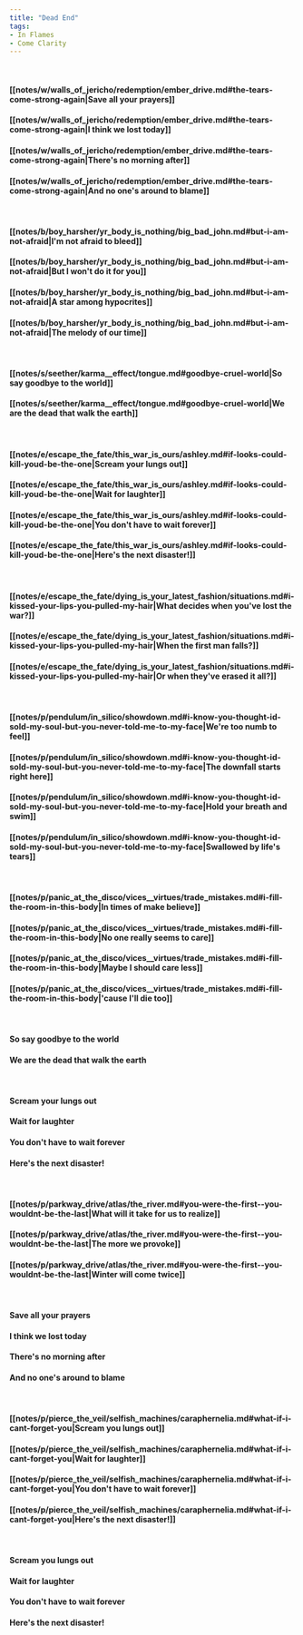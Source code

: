 ```yaml
---
title: "Dead End"
tags:
- In Flames
- Come Clarity
---
```

&nbsp;
#### [[notes/w/walls_of_jericho/redemption/ember_drive.md#the-tears-come-strong-again|Save all your prayers]]
#### [[notes/w/walls_of_jericho/redemption/ember_drive.md#the-tears-come-strong-again|I think we lost today]]
#### [[notes/w/walls_of_jericho/redemption/ember_drive.md#the-tears-come-strong-again|There's no morning after]]
#### [[notes/w/walls_of_jericho/redemption/ember_drive.md#the-tears-come-strong-again|And no one's around to blame]]
&nbsp;
#### [[notes/b/boy_harsher/yr_body_is_nothing/big_bad_john.md#but-i-am-not-afraid|I'm not afraid to bleed]]
#### [[notes/b/boy_harsher/yr_body_is_nothing/big_bad_john.md#but-i-am-not-afraid|But I won't do it for you]]
#### [[notes/b/boy_harsher/yr_body_is_nothing/big_bad_john.md#but-i-am-not-afraid|A star among hypocrites]]
#### [[notes/b/boy_harsher/yr_body_is_nothing/big_bad_john.md#but-i-am-not-afraid|The melody of our time]]
&nbsp;
#### [[notes/s/seether/karma__effect/tongue.md#goodbye-cruel-world|So say goodbye to the world]]
#### [[notes/s/seether/karma__effect/tongue.md#goodbye-cruel-world|We are the dead that walk the earth]]
&nbsp;
#### [[notes/e/escape_the_fate/this_war_is_ours/ashley.md#if-looks-could-kill-youd-be-the-one|Scream your lungs out]]
#### [[notes/e/escape_the_fate/this_war_is_ours/ashley.md#if-looks-could-kill-youd-be-the-one|Wait for laughter]]
#### [[notes/e/escape_the_fate/this_war_is_ours/ashley.md#if-looks-could-kill-youd-be-the-one|You don't have to wait forever]]
#### [[notes/e/escape_the_fate/this_war_is_ours/ashley.md#if-looks-could-kill-youd-be-the-one|Here's the next disaster!]]
&nbsp;
#### [[notes/e/escape_the_fate/dying_is_your_latest_fashion/situations.md#i-kissed-your-lips-you-pulled-my-hair|What decides when you've lost the war?]]
#### [[notes/e/escape_the_fate/dying_is_your_latest_fashion/situations.md#i-kissed-your-lips-you-pulled-my-hair|When the first man falls?]]
#### [[notes/e/escape_the_fate/dying_is_your_latest_fashion/situations.md#i-kissed-your-lips-you-pulled-my-hair|Or when they've erased it all?]]
&nbsp;
#### [[notes/p/pendulum/in_silico/showdown.md#i-know-you-thought-id-sold-my-soul-but-you-never-told-me-to-my-face|We're too numb to feel]]
#### [[notes/p/pendulum/in_silico/showdown.md#i-know-you-thought-id-sold-my-soul-but-you-never-told-me-to-my-face|The downfall starts right here]]
#### [[notes/p/pendulum/in_silico/showdown.md#i-know-you-thought-id-sold-my-soul-but-you-never-told-me-to-my-face|Hold your breath and swim]]
#### [[notes/p/pendulum/in_silico/showdown.md#i-know-you-thought-id-sold-my-soul-but-you-never-told-me-to-my-face|Swallowed by life's tears]]
&nbsp;
#### [[notes/p/panic_at_the_disco/vices__virtues/trade_mistakes.md#i-fill-the-room-in-this-body|In times of make believe]]
#### [[notes/p/panic_at_the_disco/vices__virtues/trade_mistakes.md#i-fill-the-room-in-this-body|No one really seems to care]]
#### [[notes/p/panic_at_the_disco/vices__virtues/trade_mistakes.md#i-fill-the-room-in-this-body|Maybe I should care less]]
#### [[notes/p/panic_at_the_disco/vices__virtues/trade_mistakes.md#i-fill-the-room-in-this-body|'cause I'll die too]]
&nbsp;
#### So say goodbye to the world
#### We are the dead that walk the earth
&nbsp;
#### Scream your lungs out
#### Wait for laughter
#### You don't have to wait forever
#### Here's the next disaster!
&nbsp;
#### [[notes/p/parkway_drive/atlas/the_river.md#you-were-the-first--you-wouldnt-be-the-last|What will it take for us to realize]]
#### [[notes/p/parkway_drive/atlas/the_river.md#you-were-the-first--you-wouldnt-be-the-last|The more we provoke]]
#### [[notes/p/parkway_drive/atlas/the_river.md#you-were-the-first--you-wouldnt-be-the-last|Winter will come twice]]
&nbsp;
#### Save all your prayers
#### I think we lost today
#### There's no morning after
#### And no one's around to blame
&nbsp;
#### [[notes/p/pierce_the_veil/selfish_machines/caraphernelia.md#what-if-i-cant-forget-you|Scream you lungs out]]
#### [[notes/p/pierce_the_veil/selfish_machines/caraphernelia.md#what-if-i-cant-forget-you|Wait for laughter]]
#### [[notes/p/pierce_the_veil/selfish_machines/caraphernelia.md#what-if-i-cant-forget-you|You don't have to wait forever]]
#### [[notes/p/pierce_the_veil/selfish_machines/caraphernelia.md#what-if-i-cant-forget-you|Here's the next disaster!]]
&nbsp;
#### Scream you lungs out
#### Wait for laughter
#### You don't have to wait forever
#### Here's the next disaster!

